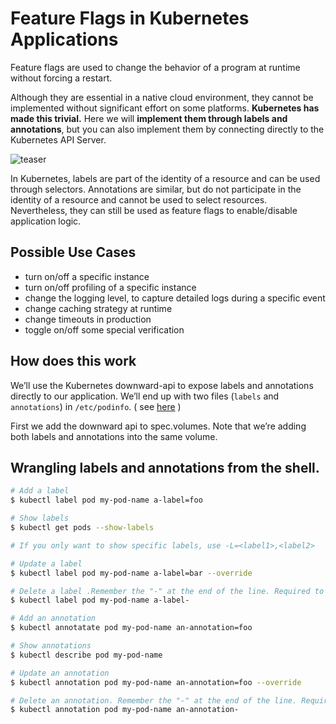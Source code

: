 # Feature Flags in Kubernetes Applications

Feature flags are used to change the behavior of a program at runtime without forcing a 
restart. 

Although they are essential in a native cloud environment, they cannot be implemented 
without significant effort on some platforms. **Kubernetes has made this trivial.** Here 
we will **implement them through labels and annotations**, but you can also implement 
them by connecting directly to the Kubernetes API Server.

![teaser](images/teaser.gif)

In Kubernetes, labels are part of the identity of a resource and can be used through 
selectors. Annotations are similar, but do not participate in the identity of a resource and 
cannot be used to select resources. Nevertheless, they can still be used as feature flags 
to enable/disable application logic. 

## Possible Use Cases

 - turn on/off a specific instance
 - turn on/off profiling of a specific instance
 - change the logging level, to capture detailed logs during a specific event
 - change caching strategy at runtime
 - change timeouts in production
 - toggle on/off some special verification


## How does this work
We’ll use the Kubernetes downward-api to expose labels and annotations directly to our application. We’ll 
end up with two files (`labels` and `annotations`) in `/etc/podinfo`. ( see [here](https://kubernetes.io/docs/tasks/inject-data-application/downward-api-volume-expose-pod-information/#the-downward-api) )

First we add the downward api to spec.volumes. Note that we’re adding both labels and annotations into the same volume. 

## Wrangling labels and annotations from the shell.

```bash 
# Add a label
$ kubectl label pod my-pod-name a-label=foo

# Show labels
$ kubectl get pods --show-labels

# If you only want to show specific labels, use -L=<label1>,<label2>

# Update a label
$ kubectl label pod my-pod-name a-label=bar --override

# Delete a label .Remember the "-" at the end of the line. Required to remove a label
$ kubectl label pod my-pod-name a-label-

# Add an annotation
$ kubectl annotatate pod my-pod-name an-annotation=foo

# Show annotations
$ kubectl describe pod my-pod-name

# Update an annotation
$ kubectl annotation pod my-pod-name an-annotation=foo --override

# Delete an annotation. Remember the "-" at the end of the line. Required to remove a annotation
$ kubectl annotation pod my-pod-name an-annotation-

```
